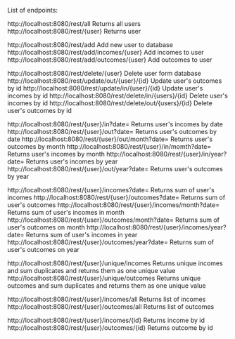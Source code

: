 List of endpoints:

http://localhost:8080/rest/all      Returns all users
http://localhost:8080/rest/{user}   Returns user

http://localhost:8080/rest/add      Add new user to database
http://localhost:8080/rest/add/incomes/{user}   Add incomes to user
http://localhost:8080/rest/add/outcomes/{user}  Add outcomes to user

http://localhost:8080/rest/delete/{user}        Delete user form database
http://localhost:8080/rest/update/out/{user}/{id}   Update user's outcomes by id
http://localhost:8080/rest/update/in/{user}/{id}    Update user's incomes by id
http://localhost:8080/rest/delete/in/{users}/{id}   Delete user's incomes by id
http://localhost:8080/rest/delete/out/{users}/{id}  Delete user's outcomes by id

http://localhost:8080/rest/{user}/in?date=    Returns user's incomes by date
http://localhost:8080/rest/{user}/out?date=    Returns user's outcomes by date
http://localhost:8080/rest/{user}/out/month?date=    Returns user's outcomes by month
http://localhost:8080/rest/{user}/in/momth?date=    Returns user's incomes by month
http://localhost:8080/rest/{user}/in/year?date=    Returns user's incomes by year
http://localhost:8080/rest/{user}/out/year?date=    Returns user's outcomes by year


http://localhost:8080/rest/{user}/incomes?date=    Returns sum of user's incomes
http://localhost:8080/rest/{user}/outcomes?date=    Returns sum of user's outcomes
http://localhost:8080/rest/{user}/incomes/month?date=    Returns sum of user's incomes in month
http://localhost:8080/rest/{user}/outcomes/month?date=    Returns sum of user's outcomes on month
http://localhost:8080/rest/{user}/incomes/year?date=    Returns sum of user's incomes in year
http://localhost:8080/rest/{user}/outcomes/year?date=    Returns sum of user's outcomes on year

http://localhost:8080/rest/{user}/unique/incomes   Returns unique incomes and sum duplicates and returns them as one unique value
http://localhost:8080/rest/{user}/unique/outcomes   Returns unique outcomes and sum duplicates and returns them as one unique value

http://localhost:8080/rest/{user}/incomes/all   Returns list of incomes
http://localhost:8080/rest/{user}/outcomes/all   Returns list of outcomes

http://localhost:8080/rest/{user}/incomes/{id}   Returns income by id
http://localhost:8080/rest/{user}/outcomes/{id}   Returns outcome by id

